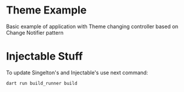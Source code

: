 # Theme Example

Basic example of application with Theme changing controller based on Change Notifier pattern

# Injectable Stuff

To update Singelton's and Injectable's use next command: 

```sh
dart run build_runner build
```